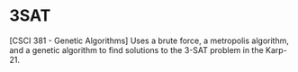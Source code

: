 # 3SAT
[CSCI 381 - Genetic Algorithms] Uses a brute force, a metropolis algorithm, and a genetic algorithm to find solutions to the 3-SAT problem in the Karp-21.
